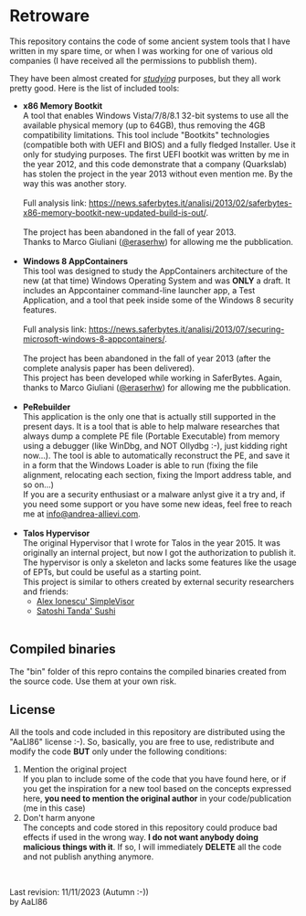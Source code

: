 # Retroware
This repository contains the code of some ancient system tools that I have written in my spare time, or when I was working for one of various old companies (I have received all the permissions to pubblish them).

They have been almost created for <i><u>studying</u></i> purposes, but they all work pretty good.
Here is the list of included tools:
<ul>
  <li><b>x86 Memory Bootkit</b><br>
    A tool that enables Windows Vista/7/8/8.1 32-bit systems to use all the available physical memory (up to 64GB), thus removing the 4GB compatibility limitations. This tool include "Bootkits" technologies (compatible both with UEFI and BIOS) and a fully fledged Installer. Use it only for studying purposes. 
    The first UEFI bootkit was written by me in the year 2012, and this code demonstrate that a company (Quarkslab) has stolen the project in the year 2013 without even mention me. By the way this was another story.<br><br>
    Full analysis link: <a href="https://news.saferbytes.it/analisi/2013/02/saferbytes-x86-memory-bootkit-new-updated-build-is-out/">https://news.saferbytes.it/analisi/2013/02/saferbytes-x86-memory-bootkit-new-updated-build-is-out/</a>.<br><br>
    The project has been abandoned in the fall of year 2013.<br>
    Thanks to Marco Giuliani (<a href="https://twitter.com/eraserhw">@eraserhw</a>) for allowing me the pubblication.<br><br>
  </li>
  
  <li><b>Windows 8 AppContainers</b><br>
    This tool was designed to study the AppContainers architecture of the new (at that time) Windows Operating System and was <b>ONLY</b> a draft. It includes an Appcontainer command-line launcher app, a Test Application, and a tool that peek inside some of the Windows 8 security features.<br><br>
    Full analysis link: <a href="https://news.saferbytes.it/analisi/2013/07/securing-microsoft-windows-8-appcontainers/">https://news.saferbytes.it/analisi/2013/07/securing-microsoft-windows-8-appcontainers/</a>.<br><br>
    The project has been abandoned in the fall of year 2013 (after the complete analysis paper has been delivered).<br>
    This project has been developed while working in SaferBytes. Again, thanks to Marco Giuliani (<a href="https://twitter.com/eraserhw">@eraserhw</a>) for allowing me the pubblication.<br><br>
  </li>
  
  <li><b>PeRebuilder</b><br>
    This application is the only one that is actually still supported in the present days.
    It is a tool that is able to help malware researches that always dump a complete PE file (Portable Executable) from memory using a debugger (like WinDbg, and NOT Ollydbg :-), just kidding right now...). The tool is able to automatically reconstruct the PE, and save it in a form that the Windows Loader is able to run (fixing the file alignment, relocating each section, fixing the Import address table, and so on...)<br>
  If you are a security enthusiast or a malware anlyst give it a try and, if you need some support or you have some new ideas, feel free to reach me at <a href="mailto:info@andrea-allievi.com">info@andrea-allievi.com</a>.<br><br>
  </li>

  <li><b>Talos Hypervisor</b><br>
    The original Hypervisor that I wrote for Talos in the year 2015.
    It was originally an internal project, but now I got the authorization to publish it. The hypervisor is only a skeleton and lacks some features like the usage of EPTs, but could be useful as a starting point.<br>
    This project is similar to others created by external security researchers and friends: <ul>
       <li> <a href="https://github.com/ionescu007/SimpleVisor">Alex Ionescu' SimpleVisor</a></li>
       <li> <a href="https://github.com/tandasat/Sushi"> Satoshi Tanda' Sushi</a></li>
    </ul
  <br><br>
  </li>
</ul>

## Compiled binaries
The "bin" folder of this repro contains the compiled binaries created from the source code. Use them at your own risk.


<h2>License</h2>
All the tools and code included in this repository are distributed using the "AaLl86" license :-). So, basically, you are free to use, redistribute and modify the code <b>BUT</b> only under the following conditions:
<ol>
  <li>Mention the original project<br>
    If you plan to include some of the code that you have found here, or if you get the inspiration for a new tool based on the concepts expressed here, <b>you need to mention the original author</b> in your code/publication (me in this case)</li>
  <li>Don't harm anyone<br>
    The concepts and code stored in this repository could produce bad effects if used in the wrong way. <b>I do not want anybody doing malicious things with it</b>. If so, I will immediately <b>DELETE</b> all the code and not publish anything anymore.
  </li>
</ol>
<br>

Last revision: 11/11/2023 (Autumn :-))<br>
by AaLl86

